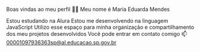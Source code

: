 Boas vindas ao meu perfil 💙💙
Meu nome é Maria Eduarda Mendes 

Estou estudando na Alura
Estou me desenvolvendo na linguagem JavaScript
Utilizo esse espaço para minha organização e compartilhamento dos meu projetos desenvolvidos
Você pode entrar em contato comigo 📫
00001097936363sp@al.educacao.sp.gov.br
